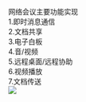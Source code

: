 网络会议主要功能实现<br />
1.即时消息通信<br />
2.文档共享<br />
3.电子白板<br />
4.音/视频<br />
5.远程桌面/远程协助<br />
6.视频播放<br />
7.文档传送<br />
<img src='http://netmeetingkasuo.googlecode.com/files/%E7%BD%91%E7%BB%9C%E4%BC%9A%E8%AE%AE%E6%88%AA%E5%9B%BE.PNG' />